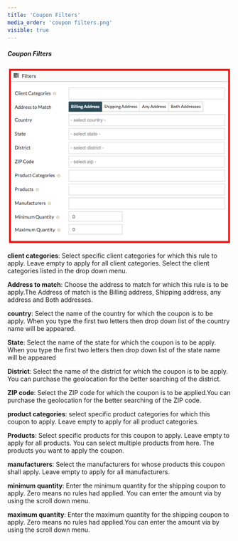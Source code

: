 ```yaml
---
title: 'Coupon Filters'
media_order: 'coupon filters.png'
visible: true
---
```


##### **Coupon Filters**

![](coupon%20filters.png)

**client categories**: 
Select specific client categories for which this rule to apply. Leave empty to apply for all client categories. Select the client categories listed in the drop down menu.

**Address to match**: 
Choose the address to match for which this rule is to be apply.The Address of match is the Billing address, Shipping address, any address and Both addresses.

**country**: 
Select the name of the country for which the coupon is to be apply. When you type the first two letters then drop down list of the country name will be appeared.

**State**: 
Select the name of the state for which the coupon is to be apply. When you type the first two letters then drop down list of the state name will be appeared

**District**: 
Select the name of the district for which the coupon is to be apply. You can purchase the geolocation for the better searching of the district.

**ZIP code**: 
Select the ZIP code for which the coupon is to be applied.You can purchase the geolocation for the better searching of the ZIP code.

**product categories**: 
select specific product categories for which this coupon to apply. Leave empty to apply for all product categories.

**Products**: 
Select specific products for this coupon to apply. Leave empty to apply for all products. You can select multiple products from here. The products you want to apply the coupon. 

**manufacturers**: 
Select the manufacturers for whose products this coupon shall apply. Leave empty to apply for all manufacturers.

**minimum quantity**: 
Enter the minimum quantity for the shipping coupon to apply. Zero means no rules had applied. You can enter the amount via by using the scroll down menu.	

**maximum quantity**:
Enter the maximum quantity for the shipping coupon to apply. Zero means no rules had applied.You can enter the amount via by using the scroll down menu.
